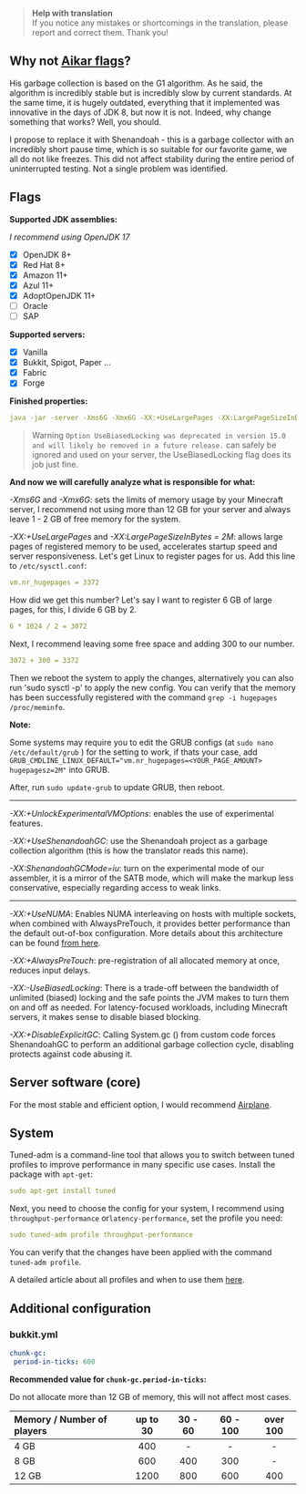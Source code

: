 > **Help with translation**  
> If you notice any mistakes or shortcomings in the translation, please report and correct them. Thank you!

## Why not [Aikar flags](https://aikar.co/2018/07/02/tuning-the-jvm-g1gc-garbage-collector-flags-for-minecraft/)?

His garbage collection is based on the G1 algorithm. As he said, the algorithm is incredibly stable but is incredibly slow by current standards. At the same time, it is hugely outdated, everything that it implemented was innovative in the days of JDK 8, but now it is not. Indeed, why change something that works? Well, you should.

I propose to replace it with Shenandoah - this is a garbage collector with an incredibly short pause time, which is so suitable for our favorite game, we all do not like freezes. This did not affect stability during the entire period of uninterrupted testing. Not a single problem was identified.

## Flags

**Supported JDK assemblies:**

*I recommend using OpenJDK 17*

- [x] OpenJDK 8+
- [x] Red Hat 8+
- [x] Amazon 11+
- [x] Azul 11+
- [x] AdoptOpenJDK 11+
- [ ] Oracle
- [ ] SAP

**Supported servers:**

- [x] Vanilla
- [x] Bukkit, Spigot, Paper ...
- [x] Fabric
- [x] Forge

**Finished properties:**

```yml
java -jar -server -Xms6G -Xmx6G -XX:+UseLargePages -XX:LargePageSizeInBytes=2M -XX:+UnlockExperimentalVMOptions -XX:+UseShenandoahGC -XX:ShenandoahGCMode=iu -XX:+UseNUMA -XX:+AlwaysPreTouch -XX:-UseBiasedLocking -XX:+DisableExplicitGC -Dfile.encoding=UTF-8 launcher-airplane.jar --nogui
```

> Warning `Option UseBiasedLocking was deprecated in version 15.0 and will likely be removed in a future release.` can safely be ignored and used on your server, the UseBiasedLocking flag does its job just fine.

**And now we will carefully analyze what is responsible for what:**

 *-Xms6G* and *-Xmx6G*: sets the limits of memory usage by your Minecraft server, I recommend not using more than 12 GB for your server and always leave 1 - 2 GB of free memory for the system.

 *-XX:+UseLargePages* and *-XX:LargePageSizeInBytes = 2M*: allows large pages of registered memory to be used, accelerates startup speed and server responsiveness.  Let's get Linux to register pages for us.  Add this line to `/etc/sysctl.conf`:

```yml
vm.nr_hugepages = 3372
```

How did we get this number?  Let's say I want to register 6 GB of large pages, for this, I divide 6 GB by 2.

```yml
6 * 1024 / 2 = 3072
```

Next, I recommend leaving some free space and adding 300 to our number.

```yml
3072 + 300 = 3372
```

Then we reboot the system to apply the changes, alternatively you can also run 'sudo sysctl -p' to apply the new config.
You can verify that the memory has been successfully registered with the command `grep -i hugepages /proc/meminfo`.

**Note:**

Some systems may require you to edit the GRUB configs (at `sudo nano /etc/default/grub` ) for the setting to work, if thats your case, add `GRUB_CMDLINE_LINUX_DEFAULT="vm.nr_hugepages=<YOUR_PAGE_AMOUNT> hugepagesz=2M"` into GRUB.

After, run `sudo update-grub` to update GRUB, then reboot.

---
*-XX:+UnlockExperimentalVMOptions*: enables the use of experimental features.

*-XX:+UseShenandoahGC*: use the Shenandoah project as a garbage collection algorithm (this is how the translator reads this name).

*-XX:ShenandoahGCMode=iu*: turn on the experimental mode of our assembler, it is a mirror of the SATB mode, which will make the markup less conservative, especially regarding access to weak links.

---
*-XX:+UseNUMA*: Enables NUMA interleaving on hosts with multiple sockets, when combined with AlwaysPreTouch, it provides better performance than the default out-of-box configuration.  More details about this architecture can be found [from here](https://en.wikipedia.org/wiki/Non-uniform_memory_access).

*-XX:+AlwaysPreTouch*: pre-registration of all allocated memory at once, reduces input delays.

*-XX:-UseBiasedLocking*: There is a trade-off between the bandwidth of unlimited (biased) locking and the safe points the JVM makes to turn them on and off as needed. For latency-focused workloads, including Minecraft servers, it makes sense to disable biased blocking.

*-XX:+DisableExplicitGC*: Calling System.gc () from custom code forces ShenandoahGC to perform an additional garbage collection cycle, disabling protects against code abusing it.

## Server software (core)

For the most stable and efficient option, I would recommend [Airplane](https://github.com/TECHNOVE/Airplane).

## System

Tuned-adm is a command-line tool that allows you to switch between tuned profiles to improve performance in many specific use cases.  Install the package with `apt-get`:

```yml
sudo apt-get install tuned
```

Next, you need to choose the config for your system, I recommend using `throughput-performance` or`latency-performance`, set the profile you need:

```yml
sudo tuned-adm profile throughput-performance
```

You can verify that the changes have been applied with the command `tuned-adm profile`.

A detailed article about all profiles and when to use them [here](https://access.redhat.com/documentation/en-us/red_hat_enterprise_linux/7/html/performance_tuning_guide/sect-red_hat_enterprise_linux-performance_tuning_guide-tool_reference-tuned_adm).

## Additional configuration

### bukkit.yml

```yml
chunk-gc:
 period-in-ticks: 600
```

**Recommended value for `chunk-gc.period-in-ticks`:**

Do not allocate more than 12 GB of memory, this will not affect most cases.

| Memory / Number of players | up to 30 | 30 - 60 | 60 - 100 | over 100 |
| :--- | :---: | :---: | :---: | :---: |
| 4 GB | 400 | - | - | - |
| 8 GB | 600 | 400 | 300 | - |
| 12 GB | 1200 | 800 | 600 | 400 |
